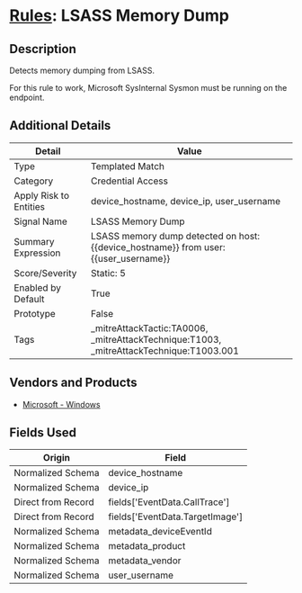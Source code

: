 # [Rules](README.md): LSASS Memory Dump

## Description
Detects memory dumping from LSASS.

For this rule to work, Microsoft SysInternal Sysmon must be running on the endpoint.

## Additional Details
|Detail|Value|
|----|----|
|Type|Templated Match|
|Category|Credential Access|
|Apply Risk to Entities|device_hostname, device_ip, user_username|
|Signal Name|LSASS Memory Dump|
|Summary Expression|LSASS memory dump detected on host: {{device_hostname}} from user: {{user_username}}|
|Score/Severity|Static: 5|
|Enabled by Default|True|
|Prototype|False|
|Tags|_mitreAttackTactic:TA0006, _mitreAttackTechnique:T1003, _mitreAttackTechnique:T1003.001|
## Vendors and Products
- [Microsoft - Windows](../products/1ff7546c-cb36-4a24-87f7-89d2cecc5761.md)


## Fields Used

|Origin|Field|
|----|----|
|Normalized Schema|device_hostname|
|Normalized Schema|device_ip|
|Direct from Record|fields['EventData.CallTrace']|
|Direct from Record|fields['EventData.TargetImage']|
|Normalized Schema|metadata_deviceEventId|
|Normalized Schema|metadata_product|
|Normalized Schema|metadata_vendor|
|Normalized Schema|user_username|


